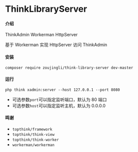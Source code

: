 # ThinkLibraryServer

#### 介绍

ThinkAdmin Workerman HttpServer

基于 Workerman 实现 HttpServer 访问 ThinkAdmin

#### 安装

`composer require zoujingli/think-library-server dev-master`

#### 运行

`php think xadmin:server --host 127.0.0.1 --port 8080`

* 可选参数`port`可以指定监听端口，默认为 80 端口
* 可选参数`host`可以指定监听主机，默认为 0.0.0.0

#### 鸣谢

* `topthink/framework`
* `topthink/think-view`
* `topthink/think-worker`
* `workerman/workerman`
